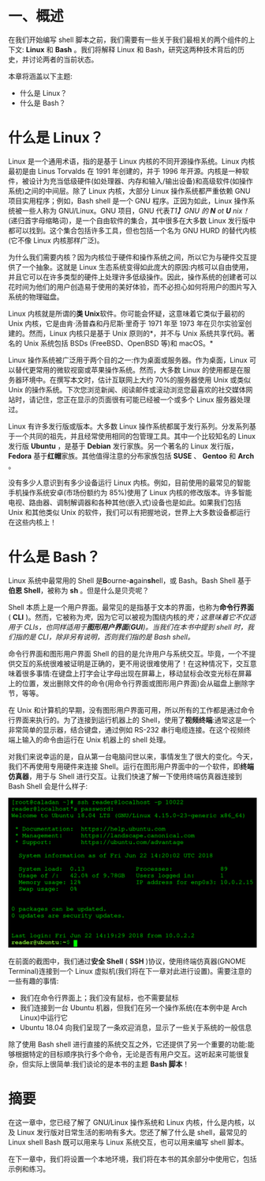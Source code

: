 # 一、概述

在我们开始编写 shell 脚本之前，我们需要有一些关于我们最相关的两个组件的上下文: **Linux** 和 **Bash** 。我们将解释 Linux 和 Bash，研究这两种技术背后的历史，并讨论两者的当前状态。

本章将涵盖以下主题:

*   什么是 Linux？
*   什么是 Bash？

# 什么是 Linux？

Linux 是一个通用术语，指的是基于 Linux 内核的不同开源操作系统。Linux 内核最初是由 Linus Torvalds 在 1991 年创建的，并于 1996 年开源。内核是一种软件，被设计为充当低级硬件(如处理器、内存和输入/输出设备)和高级软件(如操作系统)之间的中间层。除了 Linux 内核，大部分 Linux 操作系统都严重依赖 GNU 项目实用程序；例如，Bash shell 是一个 GNU 程序。正因为如此，Linux 操作系统被一些人称为 GNU/Linux。GNU 项目，GNU 代表*T1】GNU 的 **N** ot **U** nix！*(递归首字母缩略词)，是一个自由软件的集合，其中很多在大多数 Linux 发行版中都可以找到。这个集合包括许多工具，但也包括一个名为 GNU HURD 的替代内核(它不像 Linux 内核那样广泛)。

为什么我们需要内核？因为内核位于硬件和操作系统之间，所以它为与硬件交互提供了一个抽象。这就是 Linux 生态系统变得如此庞大的原因:内核可以自由使用，并且它可以在许多类型的硬件上处理许多低级操作。因此，操作系统的创建者可以花时间为他们的用户创造易于使用的美好体验，而不必担心如何将用户的图片写入系统的物理磁盘。

Linux 内核就是所谓的**类 Unix**软件。你可能会怀疑，这意味着它类似于最初的 Unix 内核，它是由肯·汤普森和丹尼斯·里奇于 1971 年至 1973 年在贝尔实验室创建的。然而，Linux 内核只是基于 Unix 原则的*，并不与 Unix 系统共享代码。著名的 Unix 系统包括 BSDs (FreeBSD、OpenBSD 等)和 macOS。*

Linux 操作系统被广泛用于两个目的之一:作为桌面或服务器。作为桌面，Linux 可以替代更常用的微软视窗或苹果操作系统。然而，大多数 Linux 的使用都是在服务器环境中。在撰写本文时，估计互联网上大约 70%的服务器使用 Unix 或类似 Unix 的操作系统。下次您浏览新闻、阅读邮件或滚动浏览您最喜欢的社交媒体网站时，请记住，您正在显示的页面很有可能已经被一个或多个 Linux 服务器处理过。

Linux 有许多发行版或版本。大多数 Linux 操作系统都属于发行系列。分发系列基于一个共同的祖先，并且经常使用相同的包管理工具。其中一个比较知名的 Linux 发行版 **Ubuntu** ，是基于 **Debian** 发行家族。另一个著名的 Linux 发行版， **Fedora** 基于**红帽**家族。其他值得注意的分布家族包括 **SUSE** 、 **Gentoo** 和 **Arch** 。

没有多少人意识到有多少设备运行 Linux 内核。例如，目前使用的最常见的智能手机操作系统安卓(市场份额约为 85%)使用了 Linux 内核的修改版本。许多智能电视、路由器、调制解调器和各种其他(嵌入式)设备也是如此。如果我们包括 Unix 和其他类似 Unix 的软件，我们可以有把握地说，世界上大多数设备都运行在这些内核上！

# 什么是 Bash？

Linux 系统中最常用的 Shell 是**B**ourne-**a**gain**sh**ell，或 Bash。Bash Shell 基于**伯恩 Shell**，被称为 **sh** 。但是什么是贝壳呢？

Shell 本质上是一个用户界面。最常见的是指基于文本的界面，也称为**命令行界面** ( **CLI** )。然而，它被称为*壳*，因为它可以被视为围绕内核的*壳；这意味着它不仅适用于 CLIs，也同样适用于**图形用户界面**(**GUI**)。当我们在本书中提到 shell 时，我们指的是 CLI，除非另有说明，否则我们指的是 Bash shell。*

命令行界面和图形用户界面 Shell 的目的是允许用户与系统交互。毕竟，一个不提供交互的系统很难被证明是正确的，更不用说很难使用了！在这种情况下，交互意味着很多事情:在键盘上打字会让字母出现在屏幕上，移动鼠标会改变光标在屏幕上的位置，发出删除文件的命令(用命令行界面或图形用户界面)会从磁盘上删除字节，等等。

在 Unix 和计算机的早期，没有图形用户界面可用，所以所有的工作都是通过命令行界面来执行的。为了连接到运行机器上的 Shell，使用了**视频终端**:通常这是一个非常简单的显示器，结合键盘，通过例如 RS-232 串行电缆连接。在这个视频终端上输入的命令由运行在 Unix 机器上的 shell 处理。

对我们来说幸运的是，自从第一台电脑问世以来，事情发生了很大的变化。今天，我们不再使用专用硬件来连接 Shell。运行在图形用户界面中的一个软件，即**终端仿真器**，用于与 Shell 进行交互。让我们快速了解一下使用终端仿真器连接到 Bash Shell 会是什么样子:

![](img/5686a455-ac97-434a-b37a-b29ac2e7fdc4.png)

在前面的截图中，我们通过**安全 Shell** ( **SSH** )协议，使用终端仿真器(GNOME Terminal)连接到一个 Linux 虚拟机(我们将在下一章对此进行设置)。需要注意的一些有趣的事情:

*   我们在命令行界面上；我们没有鼠标，也不需要鼠标
*   我们连接到一台 Ubuntu 机器，但我们在另一个操作系统(在本例中是 Arch Linux)中运行它
*   Ubuntu 18.04 向我们呈现了一条欢迎消息，显示了一些关于系统的一般信息

除了使用 Bash shell 进行直接的系统交互之外，它还提供了另一个重要的功能:能够根据特定的目标顺序执行多个命令，无论是否有用户交互。这听起来可能很复杂，但实际上很简单:我们谈论的是本书的主题 **Bash 脚本**！

# 摘要

在这一章中，您已经了解了 GNU/Linux 操作系统和 Linux 内核，什么是内核，以及 Linux 发行版对日常生活的影响有多大。您还了解了什么是 shell，最常见的 Linux shell Bash 既可以用来与 Linux 系统交互，也可以用来编写 shell 脚本。

在下一章中，我们将设置一个本地环境，我们将在本书的其余部分中使用它，包括示例和练习。